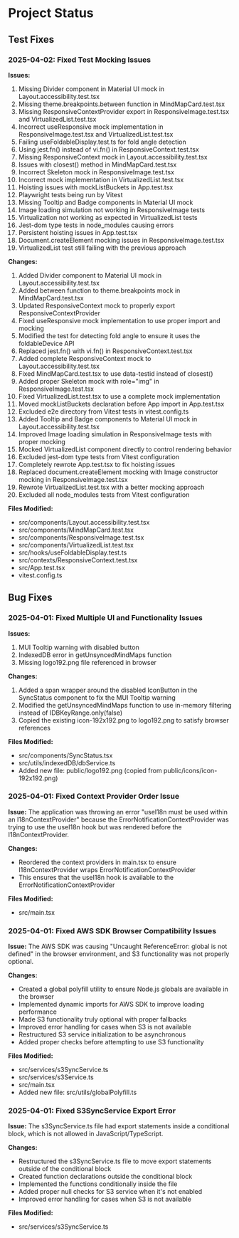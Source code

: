 # Project Status

## Test Fixes

### 2025-04-02: Fixed Test Mocking Issues

**Issues:**
1. Missing Divider component in Material UI mock in Layout.accessibility.test.tsx
2. Missing theme.breakpoints.between function in MindMapCard.test.tsx
3. Missing ResponsiveContextProvider export in ResponsiveImage.test.tsx and VirtualizedList.test.tsx
4. Incorrect useResponsive mock implementation in ResponsiveImage.test.tsx and VirtualizedList.test.tsx
5. Failing useFoldableDisplay.test.ts for fold angle detection
6. Using jest.fn() instead of vi.fn() in ResponsiveContext.test.tsx
7. Missing ResponsiveContext mock in Layout.accessibility.test.tsx
8. Issues with closest() method in MindMapCard.test.tsx
9. Incorrect Skeleton mock in ResponsiveImage.test.tsx
10. Incorrect mock implementation in VirtualizedList.test.tsx
11. Hoisting issues with mockListBuckets in App.test.tsx
12. Playwright tests being run by Vitest
13. Missing Tooltip and Badge components in Material UI mock
14. Image loading simulation not working in ResponsiveImage tests
15. Virtualization not working as expected in VirtualizedList tests
16. Jest-dom type tests in node_modules causing errors
17. Persistent hoisting issues in App.test.tsx
18. Document.createElement mocking issues in ResponsiveImage.test.tsx
19. VirtualizedList test still failing with the previous approach

**Changes:**
1. Added Divider component to Material UI mock in Layout.accessibility.test.tsx
2. Added between function to theme.breakpoints mock in MindMapCard.test.tsx
3. Updated ResponsiveContext mock to properly export ResponsiveContextProvider
4. Fixed useResponsive mock implementation to use proper import and mocking
5. Modified the test for detecting fold angle to ensure it uses the foldableDevice API
6. Replaced jest.fn() with vi.fn() in ResponsiveContext.test.tsx
7. Added complete ResponsiveContext mock to Layout.accessibility.test.tsx
8. Fixed MindMapCard.test.tsx to use data-testid instead of closest()
9. Added proper Skeleton mock with role="img" in ResponsiveImage.test.tsx
10. Fixed VirtualizedList.test.tsx to use a complete mock implementation
11. Moved mockListBuckets declaration before App import in App.test.tsx
12. Excluded e2e directory from Vitest tests in vitest.config.ts
13. Added Tooltip and Badge components to Material UI mock in Layout.accessibility.test.tsx
14. Improved Image loading simulation in ResponsiveImage tests with proper mocking
15. Mocked VirtualizedList component directly to control rendering behavior
16. Excluded jest-dom type tests from Vitest configuration
17. Completely rewrote App.test.tsx to fix hoisting issues
18. Replaced document.createElement mocking with Image constructor mocking in ResponsiveImage.test.tsx
19. Rewrote VirtualizedList.test.tsx with a better mocking approach
20. Excluded all node_modules tests from Vitest configuration

**Files Modified:**
- src/components/Layout.accessibility.test.tsx
- src/components/MindMapCard.test.tsx
- src/components/ResponsiveImage.test.tsx
- src/components/VirtualizedList.test.tsx
- src/hooks/useFoldableDisplay.test.ts
- src/contexts/ResponsiveContext.test.tsx
- src/App.test.tsx
- vitest.config.ts

## Bug Fixes

### 2025-04-01: Fixed Multiple UI and Functionality Issues

**Issues:**
1. MUI Tooltip warning with disabled button
2. IndexedDB error in getUnsyncedMindMaps function
3. Missing logo192.png file referenced in browser

**Changes:**
1. Added a span wrapper around the disabled IconButton in the SyncStatus component to fix the MUI Tooltip warning
2. Modified the getUnsyncedMindMaps function to use in-memory filtering instead of IDBKeyRange.only(false)
3. Copied the existing icon-192x192.png to logo192.png to satisfy browser references

**Files Modified:**
- src/components/SyncStatus.tsx
- src/utils/indexedDB/dbService.ts
- Added new file: public/logo192.png (copied from public/icons/icon-192x192.png)

### 2025-04-01: Fixed Context Provider Order Issue

**Issue:** The application was throwing an error "useI18n must be used within an I18nContextProvider" because the ErrorNotificationContextProvider was trying to use the useI18n hook but was rendered before the I18nContextProvider.

**Changes:**
- Reordered the context providers in main.tsx to ensure I18nContextProvider wraps ErrorNotificationContextProvider
- This ensures that the useI18n hook is available to the ErrorNotificationContextProvider

**Files Modified:**
- src/main.tsx

### 2025-04-01: Fixed AWS SDK Browser Compatibility Issues

**Issue:** The AWS SDK was causing "Uncaught ReferenceError: global is not defined" in the browser environment, and S3 functionality was not properly optional.

**Changes:**
- Created a global polyfill utility to ensure Node.js globals are available in the browser
- Implemented dynamic imports for AWS SDK to improve loading performance
- Made S3 functionality truly optional with proper fallbacks
- Improved error handling for cases when S3 is not available
- Restructured S3 service initialization to be asynchronous
- Added proper checks before attempting to use S3 functionality

**Files Modified:**
- src/services/s3SyncService.ts
- src/services/s3Service.ts
- src/main.tsx
- Added new file: src/utils/globalPolyfill.ts

### 2025-04-01: Fixed S3SyncService Export Error

**Issue:** The s3SyncService.ts file had export statements inside a conditional block, which is not allowed in JavaScript/TypeScript.

**Changes:**
- Restructured the s3SyncService.ts file to move export statements outside of the conditional block
- Created function declarations outside the conditional block
- Implemented the functions conditionally inside the file
- Added proper null checks for S3 service when it's not enabled
- Improved error handling for cases when S3 is not available

**Files Modified:**
- src/services/s3SyncService.ts
